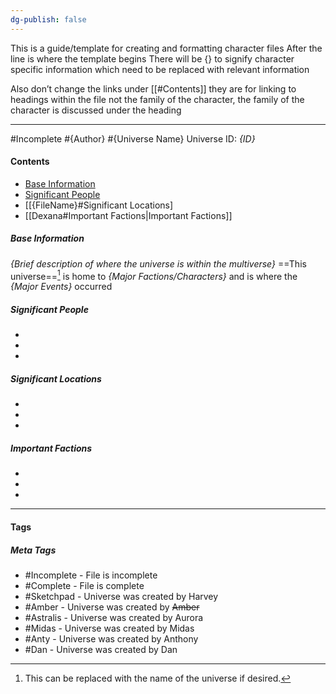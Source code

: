 ```yaml
---
dg-publish: false
---
```

This is a guide/template for creating and formatting character files 
After the line is where the template begins
There will be {} to signify character specific information which need to be replaced with relevant information

Also don’t change the links under [[#Contents]] they are for linking to headings within the file not the family of the character, the family of the character is discussed under the heading


---
#Incomplete #{Author} #{Universe Name}
Universe ID: *{ID}*
#### Contents

- [Base Information](app://obsidian.md/Dexana#Base%20Information)
- [Significant People](app://obsidian.md/Dexana#Significant%20People)
- [[{FileName}#Significant Locations]
- [[Dexana#Important Factions|Important Factions]]

##### Base Information
*{Brief description of where the universe is within the multiverse}*
==This universe==[^1] is home to *{Major Factions/Characters}* and is where the *{Major Events}* occurred

##### Significant People
- 
- 
- 
##### Significant Locations
- 
- 
- 

##### Important Factions
- 
- 
- 

---
#### Tags
##### Meta Tags
- #Incomplete - File is incomplete
- #Complete - File is complete
- #Sketchpad - Universe was created by Harvey
- #Amber - Universe was created by ~~Amber~~
- #Astralis - Universe was created by Aurora
- #Midas  - Universe was created by Midas
- #Anty - Universe was created by Anthony
- #Dan - Universe was created by Dan

[^1]: This can be replaced with the name of the universe if desired.
